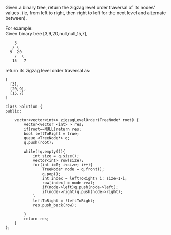 Given a binary tree, return the zigzag level order traversal of its nodes' values. (ie, from left to right, then right to left for the next level and alternate between).  

For example:  
Given binary tree [3,9,20,null,null,15,7], 

```
    3
   / \
  9  20
    /  \
   15   7
```
return its zigzag level order traversal as:  
```
[
  [3],
  [20,9],
  [15,7]
]
```

```
class Solution {
public:        
    
    vector<vector<int>> zigzagLevelOrder(TreeNode* root) {
        vector<vector <int> > res;
        if(root==NULL)return res;
        bool leftToRight = true;
        queue <TreeNode*> q;
        q.push(root);
        
        while(!q.empty()){
            int size = q.size();
            vector<int> row(size);
            for(int i=0; i<size; i++){
                TreeNode* node = q.front();
                q.pop();
                int index = leftToRight? i: size-1-i;
                row[index] = node->val;
                if(node->left)q.push(node->left);
                if(node->right)q.push(node->right);
            }
            leftToRight = !leftToRight;
            res.push_back(row);
           
        }
        return res;
    }
};
```